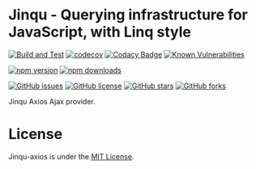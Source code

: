 # Jinqu - Querying infrastructure for JavaScript, with Linq style

[![Build and Test](https://github.com/jin-qu/jinqu-axios/actions/workflows/build.yml/badge.svg)](https://github.com/jin-qu/jinqu-axios/actions/workflows/build.yml)
[![codecov](https://codecov.io/gh/jin-qu/jinqu-axios/graph/badge.svg?token=3WUQ44WFaI)](https://codecov.io/gh/jin-qu/jinqu-axios)
[![Codacy Badge](https://app.codacy.com/project/badge/Grade/f4732afd1755450b9db0ba2f94cc54b8)](https://app.codacy.com/gh/jin-qu/jinqu-axios/dashboard?utm_source=gh&utm_medium=referral&utm_content=&utm_campaign=Badge_grade)
<a href="https://snyk.io/test/npm/@jin-qu/axios"><img src="https://snyk.io/test/npm/@jin-qu/axios/badge.svg" alt="Known Vulnerabilities" data-canonical-src="https://snyk.io/test/npm/@jin-qu/axios" style="max-width:100%;"></a>

[![npm version](https://img.shields.io/npm/v/@jin-qu/axios)](https://www.npmjs.com/package/@jin-qu/axios)
[![npm downloads](https://img.shields.io/npm/dm/@jin-qu/axios.svg)](https://www.npmjs.com/package/@jin-qu/axios)

[![GitHub issues](https://img.shields.io/github/issues/jin-qu/jinqu-axios.svg)](https://github.com/jin-qu/jinqu-axios/issues)
[![GitHub license](https://img.shields.io/badge/license-MIT-blue.svg)](https://raw.githubusercontent.com/jin-qu/jinqu-axios/main/LICENSE)
[![GitHub stars](https://img.shields.io/github/stars/jin-qu/jinqu-axios.svg?style=social&label=Star)](https://github.com/jin-qu/jinqu-axios)
[![GitHub forks](https://img.shields.io/github/forks/jin-qu/jinqu-axios.svg?style=social&label=Fork)](https://github.com/jin-qu/jinqu-axios)

Jinqu Axios Ajax provider.

# License
Jinqu-axios is under the [MIT License](LICENSE).
